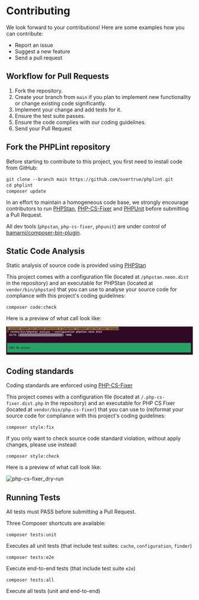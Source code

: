 # Contributing

We look forward to your contributions! Here are some examples how you can contribute:

- Report an issue
- Suggest a new feature
- Send a pull request

## Workflow for Pull Requests

1. Fork the repository.
1. Create your branch from `main` if you plan to implement new functionality or change existing code significantly.
1. Implement your change and add tests for it.
1. Ensure the test suite passes.
1. Ensure the code complies with our coding guidelines.
1. Send your Pull Request

## Fork the PHPLint repository

Before starting to contribute to this project, you first need to install code from GitHub:

```shell 
git clone --branch main https://github.com/overtrue/phplint.git
cd phplint 
composer update
```

In an effort to maintain a homogeneous code base, we strongly encourage contributors to run 
[PHPStan][phpstan], [PHP-CS-Fixer][php-cs-fixer] and [PHPUnit][phpunit] before submitting a Pull Request.

All dev tools (`phpstan`, `php-cs-fixer`, `phpunit`) are under control of [bamarni/composer-bin-plugin][bamarni/composer-bin-plugin].

## Static Code Analysis

Static analysis of source code is provided using [PHPStan][phpstan]

This project comes with a configuration file (located at `/phpstan.neon.dist` in the repository)
and an executable for PHPStan (located at `vendor/bin/phpstan`) that you can use to analyse your source code for compliance with this project's coding guidelines:

```shell
composer code:check
```

Here is a preview of what call look like:

![phpstan_run](./assets/phpstan_run.png)

## Coding standards

Coding standards are enforced using [PHP-CS-Fixer][php-cs-fixer]

This project comes with a configuration file (located at `/.php-cs-fixer.dist.php` in the repository) 
and an executable for PHP CS Fixer (located at `vendor/bin/php-cs-fixer`) that you can use to (re)format your source code for compliance with this project's coding guidelines:

```shell
composer style:fix
```

If you only want to check source code standard violation, without apply changes, please use instead: 

```shell
composer style:check
```

Here is a preview of what call look like:

![php-cs-fixer_dry-run](./assets/php-cs-fixer_dry-run.png)

## Running Tests

All tests must PASS before submitting a Pull Request.

Three Composer shortcuts are available:

```shell
composer tests:unit
```
Executes all unit tests (that include test suites: `cache`, `configuration`, `finder`)

```shell
composer tests:e2e
```
Execute end-to-end tests (that include test suite `e2e`)

```shell
composer tests:all
```
Execute all tests (unit and end-to-end)

[bamarni/composer-bin-plugin]: https://github.com/bamarni/composer-bin-plugin
[phpstan]: https://github.com/phpstan/phpstan
[php-cs-fixer]: https://github.com/PHP-CS-Fixer/PHP-CS-Fixer
[phpunit]: https://github.com/sebastianbergmann/phpunit

